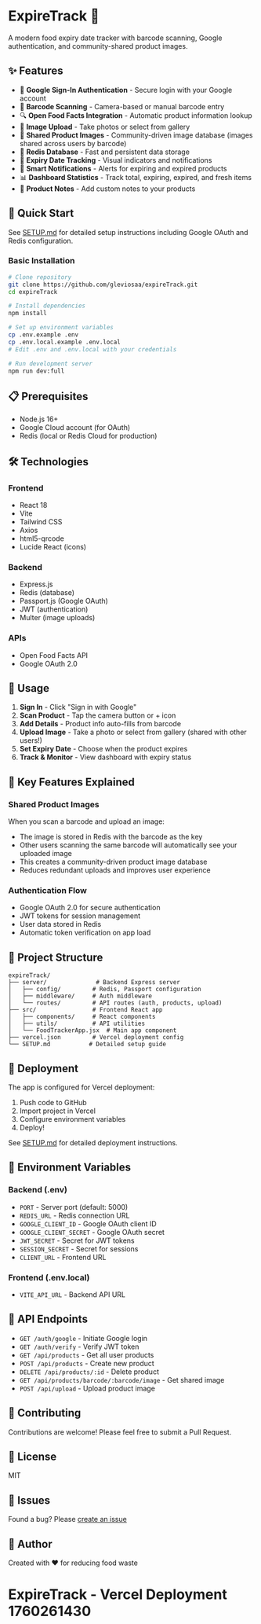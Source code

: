 # ExpireTrack 🥫

A modern food expiry date tracker with barcode scanning, Google authentication, and community-shared product images.

## ✨ Features

- 🔐 **Google Sign-In Authentication** - Secure login with your Google account
- 📱 **Barcode Scanning** - Camera-based or manual barcode entry
- 🔍 **Open Food Facts Integration** - Automatic product information lookup
- 📸 **Image Upload** - Take photos or select from gallery
- 🤝 **Shared Product Images** - Community-driven image database (images shared across users by barcode)
- 💾 **Redis Database** - Fast and persistent data storage
- 📅 **Expiry Date Tracking** - Visual indicators and notifications
- 🔔 **Smart Notifications** - Alerts for expiring and expired products
- 📊 **Dashboard Statistics** - Track total, expiring, expired, and fresh items
- 📝 **Product Notes** - Add custom notes to your products

## 🚀 Quick Start

See [SETUP.md](./SETUP.md) for detailed setup instructions including Google OAuth and Redis configuration.

### Basic Installation

```bash
# Clone repository
git clone https://github.com/gleviosaa/expireTrack.git
cd expireTrack

# Install dependencies
npm install

# Set up environment variables
cp .env.example .env
cp .env.local.example .env.local
# Edit .env and .env.local with your credentials

# Run development server
npm run dev:full
```

## 📋 Prerequisites

- Node.js 16+
- Google Cloud account (for OAuth)
- Redis (local or Redis Cloud for production)

## 🛠️ Technologies

### Frontend
- React 18
- Vite
- Tailwind CSS
- Axios
- html5-qrcode
- Lucide React (icons)

### Backend
- Express.js
- Redis (database)
- Passport.js (Google OAuth)
- JWT (authentication)
- Multer (image uploads)

### APIs
- Open Food Facts API
- Google OAuth 2.0

## 📖 Usage

1. **Sign In** - Click "Sign in with Google"
2. **Scan Product** - Tap the camera button or + icon
3. **Add Details** - Product info auto-fills from barcode
4. **Upload Image** - Take a photo or select from gallery (shared with other users!)
5. **Set Expiry Date** - Choose when the product expires
6. **Track & Monitor** - View dashboard with expiry status

## 🌟 Key Features Explained

### Shared Product Images
When you scan a barcode and upload an image:
- The image is stored in Redis with the barcode as the key
- Other users scanning the same barcode will automatically see your uploaded image
- This creates a community-driven product image database
- Reduces redundant uploads and improves user experience

### Authentication Flow
- Google OAuth 2.0 for secure authentication
- JWT tokens for session management
- User data stored in Redis
- Automatic token verification on app load

## 📁 Project Structure

```
expireTrack/
├── server/              # Backend Express server
│   ├── config/         # Redis, Passport configuration
│   ├── middleware/     # Auth middleware
│   └── routes/         # API routes (auth, products, upload)
├── src/                # Frontend React app
│   ├── components/     # React components
│   ├── utils/          # API utilities
│   └── FoodTrackerApp.jsx  # Main app component
├── vercel.json         # Vercel deployment config
└── SETUP.md           # Detailed setup guide
```

## 🚢 Deployment

The app is configured for Vercel deployment:

1. Push code to GitHub
2. Import project in Vercel
3. Configure environment variables
4. Deploy!

See [SETUP.md](./SETUP.md) for detailed deployment instructions.

## 🔧 Environment Variables

### Backend (.env)
- `PORT` - Server port (default: 5000)
- `REDIS_URL` - Redis connection URL
- `GOOGLE_CLIENT_ID` - Google OAuth client ID
- `GOOGLE_CLIENT_SECRET` - Google OAuth secret
- `JWT_SECRET` - Secret for JWT tokens
- `SESSION_SECRET` - Secret for sessions
- `CLIENT_URL` - Frontend URL

### Frontend (.env.local)
- `VITE_API_URL` - Backend API URL

## 📝 API Endpoints

- `GET /auth/google` - Initiate Google login
- `GET /auth/verify` - Verify JWT token
- `GET /api/products` - Get all user products
- `POST /api/products` - Create new product
- `DELETE /api/products/:id` - Delete product
- `GET /api/products/barcode/:barcode/image` - Get shared image
- `POST /api/upload` - Upload product image

## 🤝 Contributing

Contributions are welcome! Please feel free to submit a Pull Request.

## 📄 License

MIT

## 🐛 Issues

Found a bug? Please [create an issue](https://github.com/gleviosaa/expireTrack/issues)

## 👥 Author

Created with ❤️ for reducing food waste
# ExpireTrack - Vercel Deployment 1760261430

